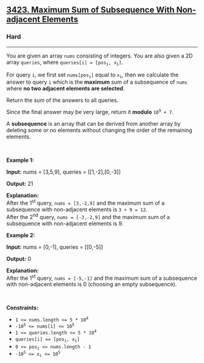 <h2><a href="https://leetcode.com/problems/maximum-sum-of-subsequence-with-non-adjacent-elements">3423. Maximum Sum of Subsequence With Non-adjacent Elements</a></h2><h3>Hard</h3><hr><p>You are given an array <code>nums</code> consisting of integers. You are also given a 2D array <code>queries</code>, where <code>queries[i] = [pos<sub>i</sub>, x<sub>i</sub>]</code>.</p>

<p>For query <code>i</code>, we first set <code>nums[pos<sub>i</sub>]</code> equal to <code>x<sub>i</sub></code>, then we calculate the answer to query <code>i</code> which is the <strong>maximum</strong> sum of a <span data-keyword="subsequence-array">subsequence</span> of <code>nums</code> where <strong>no two adjacent elements are selected</strong>.</p>

<p>Return the <em>sum</em> of the answers to all queries.</p>

<p>Since the final answer may be very large, return it <strong>modulo</strong> <code>10<sup>9</sup> + 7</code>.</p>

<p>A <strong>subsequence</strong> is an array that can be derived from another array by deleting some or no elements without changing the order of the remaining elements.</p>

<p>&nbsp;</p>
<p><strong class="example">Example 1:</strong></p>

<div class="example-block">
<p><strong>Input:</strong> <span class="example-io">nums = [3,5,9], queries = [[1,-2],[0,-3]]</span></p>

<p><strong>Output:</strong> <span class="example-io">21</span></p>

<p><strong>Explanation:</strong><br />
After the 1<sup>st</sup> query, <code>nums = [3,-2,9]</code> and the maximum sum of a subsequence with non-adjacent elements is <code>3 + 9 = 12</code>.<br />
After the 2<sup>nd</sup> query, <code>nums = [-3,-2,9]</code> and the maximum sum of a subsequence with non-adjacent elements is 9.</p>
</div>

<p><strong class="example">Example 2:</strong></p>

<div class="example-block">
<p><strong>Input:</strong> <span class="example-io">nums = [0,-1], queries = [[0,-5]]</span></p>

<p><strong>Output:</strong> <span class="example-io">0</span></p>

<p><strong>Explanation:</strong><br />
After the 1<sup>st</sup> query, <code>nums = [-5,-1]</code> and the maximum sum of a subsequence with non-adjacent elements is 0 (choosing an empty subsequence).</p>
</div>

<p>&nbsp;</p>
<p><strong>Constraints:</strong></p>

<ul>
	<li><code>1 &lt;= nums.length &lt;= 5 * 10<sup>4</sup></code></li>
	<li><code>-10<sup>5</sup> &lt;= nums[i] &lt;= 10<sup>5</sup></code></li>
	<li><code>1 &lt;= queries.length &lt;= 5 * 10<sup>4</sup></code></li>
	<li><code>queries[i] == [pos<sub>i</sub>, x<sub>i</sub>]</code></li>
	<li><code>0 &lt;= pos<sub>i</sub> &lt;= nums.length - 1</code></li>
	<li><code>-10<sup>5</sup> &lt;= x<sub>i</sub> &lt;= 10<sup>5</sup></code></li>
</ul>
